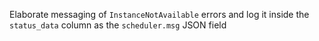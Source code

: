 Elaborate messaging of `InstanceNotAvailable` errors and log it inside the `status_data` column as the `scheduler.msg` JSON field
